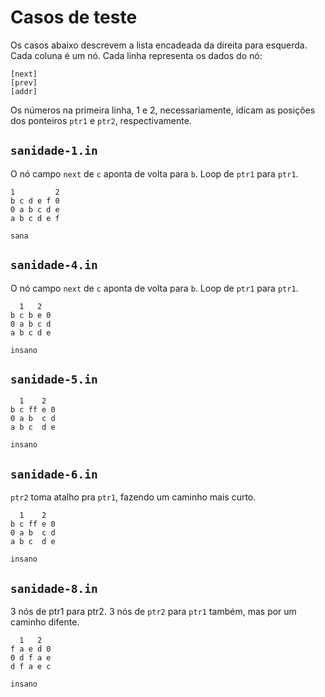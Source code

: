 # Casos de teste
Os casos abaixo descrevem a lista encadeada da direita para 
esquerda. Cada coluna é um nó. Cada linha representa os dados
do nó:

    [next]
    [prev]
    [addr]

Os números na primeira linha, 1 e 2, necessariamente, idicam
as posições dos ponteiros `ptr1` e `ptr2`, respectivamente.


## `sanidade-1.in`
O nó campo `next` de `c` aponta de volta para `b`. Loop de `ptr1` 
para `ptr1`.

    1         2
    b c d e f 0
    0 a b c d e
    a b c d e f
    
`sana`


## `sanidade-4.in`
O nó campo `next` de `c` aponta de volta para `b`. Loop de `ptr1` 
para `ptr1`.

      1   2
    b c b e 0
    0 a b c d
    a b c d e 
    
`insano`


## `sanidade-5.in`

      1    2
    b c ff e 0
    0 a b  c d
    a b c  d e 
`insano`
    

## `sanidade-6.in`
`ptr2` toma atalho pra `ptr1`, fazendo um caminho mais curto.

      1    2
    b c ff e 0
    0 a b  c d
    a b c  d e 
`insano`


## `sanidade-8.in`
3 nós de ptr1 para ptr2. 3 nós de `ptr2` para `ptr1` também, 
mas por um caminho difente.
      
      1   2
    f a e d 0
    0 d f a e
    d f a e c

`insano`